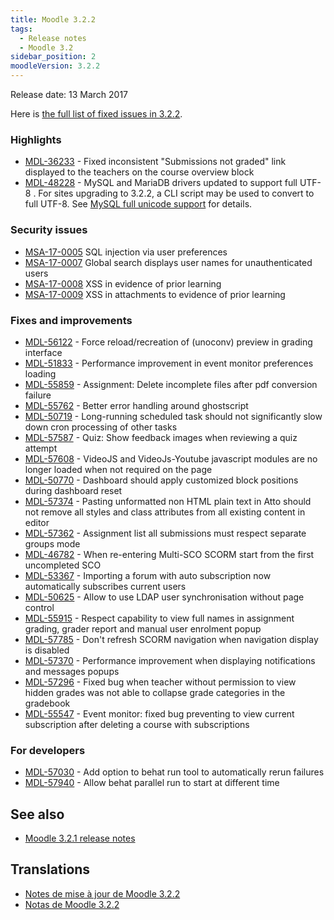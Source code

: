 ```yaml
---
title: Moodle 3.2.2
tags:
  - Release notes
  - Moodle 3.2
sidebar_position: 2
moodleVersion: 3.2.2
---
```

Release date: 13 March 2017

Here is [the full list of fixed issues in 3.2.2](https://tracker.moodle.org/secure/IssueNavigator!executeAdvanced.jspa?jqlQuery=project+%3D+mdl+AND+resolution+%3D+fixed+AND+fixVersion+in+%28%223.2.2%22%29+ORDER+BY+priority+DESC&runQuery=true&clear=true).

### Highlights

- [MDL-36233](https://tracker.moodle.org/browse/MDL-36233) - Fixed inconsistent "Submissions not graded" link displayed to the teachers on the course overview block
- [MDL-48228](https://tracker.moodle.org/browse/MDL-48228) - MySQL and MariaDB drivers updated to support full UTF-8 . For sites upgrading to 3.2.2, a CLI script may be used to convert to full UTF-8. See [MySQL full unicode support](https://docs.moodle.org/en/MySQL_full_unicode_support) for details.

### Security issues

- [MSA-17-0005](https://moodle.org/mod/forum/discuss.php?d=349419#p1409805) SQL injection via user preferences
- [MSA-17-0007](https://moodle.org/mod/forum/discuss.php?d=349420#p1409806) Global search displays user names for unauthenticated users
- [MSA-17-0008](https://moodle.org/mod/forum/discuss.php?d=349421#p1409807) XSS in evidence of prior learning
- [MSA-17-0009](https://moodle.org/mod/forum/discuss.php?d=349422#p1409808) XSS in attachments to evidence of prior learning

### Fixes and improvements

- [MDL-56122](https://tracker.moodle.org/browse/MDL-56122) - Force reload/recreation of (unoconv) preview in grading interface
- [MDL-51833](https://tracker.moodle.org/browse/MDL-51833) - Performance improvement in event monitor preferences loading
- [MDL-55859](https://tracker.moodle.org/browse/MDL-55859) - Assignment: Delete incomplete files after pdf conversion failure
- [MDL-55762](https://tracker.moodle.org/browse/MDL-55762) - Better error handling around ghostscript
- [MDL-50719](https://tracker.moodle.org/browse/MDL-50719) - Long-running scheduled task should not significantly slow down cron processing of other tasks
- [MDL-57587](https://tracker.moodle.org/browse/MDL-57587) - Quiz: Show feedback images when reviewing a quiz attempt
- [MDL-57608](https://tracker.moodle.org/browse/MDL-57608) - VideoJS and VideoJs-Youtube javascript modules are no longer loaded when not required on the page
- [MDL-50770](https://tracker.moodle.org/browse/MDL-50770) - Dashboard should apply customized block positions during dashboard reset
- [MDL-57374](https://tracker.moodle.org/browse/MDL-57374) - Pasting unformatted non HTML plain text in Atto should not remove all styles and class attributes from all existing content in editor
- [MDL-57362](https://tracker.moodle.org/browse/MDL-57362) - Assignment list all submissions must respect separate groups mode
- [MDL-46782](https://tracker.moodle.org/browse/MDL-46782) - When re-entering Multi-SCO SCORM start from the first uncompleted SCO
- [MDL-53367](https://tracker.moodle.org/browse/MDL-53367) - Importing a forum with auto subscription now automatically subscribes current users
- [MDL-50625](https://tracker.moodle.org/browse/MDL-50625) - Allow to use LDAP user synchronisation without page control
- [MDL-55915](https://tracker.moodle.org/browse/MDL-55915) - Respect capability to view full names in assignment grading, grader report and manual user enrolment popup
- [MDL-57785](https://tracker.moodle.org/browse/MDL-57785) - Don't refresh SCORM navigation when navigation display is disabled
- [MDL-57370](https://tracker.moodle.org/browse/MDL-57370) - Performance improvement when displaying notifications and messages popups
- [MDL-57296](https://tracker.moodle.org/browse/MDL-57296) - Fixed bug when teacher without permission to view hidden grades was not able to collapse grade categories in the gradebook
- [MDL-55547](https://tracker.moodle.org/browse/MDL-55547) - Event monitor: fixed bug preventing to view current subscription after deleting a course with subscriptions

### For developers

- [MDL-57030](https://tracker.moodle.org/browse/MDL-57030) - Add option to behat run tool to automatically rerun failures
- [MDL-57940](https://tracker.moodle.org/browse/MDL-57940) - Allow behat parallel run to start at different time

## See also

- [Moodle 3.2.1 release notes](/general/releases/3.2/3.2.1)

## Translations

- [Notes de mise à jour de Moodle 3.2.2](https://docs.moodle.org/fr/Notes_de_mise_à_jour_de_Moodle_3.2.2)
- [Notas de Moodle 3.2.2](https://docs.moodle.org/es/Notas_de_Moodle_3.2.2)
